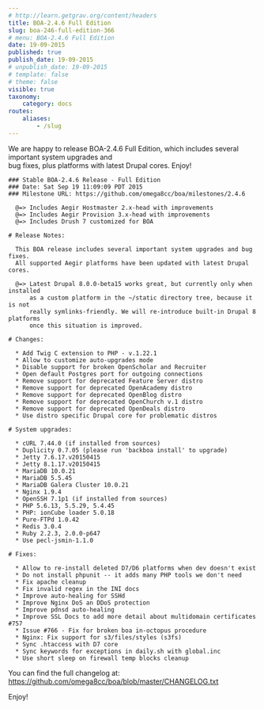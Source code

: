 ```yaml
---
# http://learn.getgrav.org/content/headers
title: BOA-2.4.6 Full Edition
slug: boa-246-full-edition-366
# menu: BOA-2.4.6 Full Edition
date: 19-09-2015
published: true
publish_date: 19-09-2015
# unpublish_date: 19-09-2015
# template: false
# theme: false
visible: true
taxonomy:
    category: docs
routes:
    aliases:
        - /slug
---
```


 We are happy to release BOA-2.4.6 Full Edition, which includes several important system upgrades and  
 bug fixes, plus platforms with latest Drupal cores. Enjoy!

 
    ### Stable BOA-2.4.6 Release - Full Edition
    ### Date: Sat Sep 19 11:09:09 PDT 2015
    ### Milestone URL: https://github.com/omega8cc/boa/milestones/2.4.6
    
      @=> Includes Aegir Hostmaster 2.x-head with improvements
      @=> Includes Aegir Provision 3.x-head with improvements
      @=> Includes Drush 7 customized for BOA
    
    # Release Notes:
    
      This BOA release includes several important system upgrades and bug fixes.
      All supported Aegir platforms have been updated with latest Drupal cores.
    
      @=> Latest Drupal 8.0.0-beta15 works great, but currently only when installed
          as a custom platform in the ~/static directory tree, because it is not
          really symlinks-friendly. We will re-introduce built-in Drupal 8 platforms
          once this situation is improved.
    
    # Changes:
    
      * Add Twig C extension to PHP - v.1.22.1
      * Allow to customize auto-upgrades mode
      * Disable support for broken OpenScholar and Recruiter
      * Open default Postgres port for outgoing connections
      * Remove support for deprecated Feature Server distro
      * Remove support for deprecated OpenAcademy distro
      * Remove support for deprecated OpenBlog distro
      * Remove support for deprecated OpenChurch v.1 distro
      * Remove support for deprecated OpenDeals distro
      * Use distro specific Drupal core for problematic distros
    
    # System upgrades:
    
      * cURL 7.44.0 (if installed from sources)
      * Duplicity 0.7.05 (please run 'backboa install' to upgrade)
      * Jetty 7.6.17.v20150415
      * Jetty 8.1.17.v20150415
      * MariaDB 10.0.21
      * MariaDB 5.5.45
      * MariaDB Galera Cluster 10.0.21
      * Nginx 1.9.4
      * OpenSSH 7.1p1 (if installed from sources)
      * PHP 5.6.13, 5.5.29, 5.4.45
      * PHP: ionCube loader 5.0.18
      * Pure-FTPd 1.0.42
      * Redis 3.0.4
      * Ruby 2.2.3, 2.0.0-p647
      * Use pecl-jsmin-1.1.0
    
    # Fixes:
    
      * Allow to re-install deleted D7/D6 platforms when dev doesn't exist
      * Do not install phpunit -- it adds many PHP tools we don't need
      * Fix apache cleanup
      * Fix invalid regex in the INI docs
      * Improve auto-healing for SSHd
      * Improve Nginx DoS an DDoS protection
      * Improve pdnsd auto-healing
      * Improve SSL Docs to add more detail about multidomain certificates #757
      * Issue #766 - Fix for broken boa in-octopus procedure
      * Nginx: Fix support for s3/files/styles (s3fs)
      * Sync .htaccess with D7 core
      * Sync keywords for exceptions in daily.sh with global.inc
      * Use short sleep on firewall temp blocks cleanup


 You can find the full changelog at: https://github.com/omega8cc/boa/blob/master/CHANGELOG.txt

Enjoy!